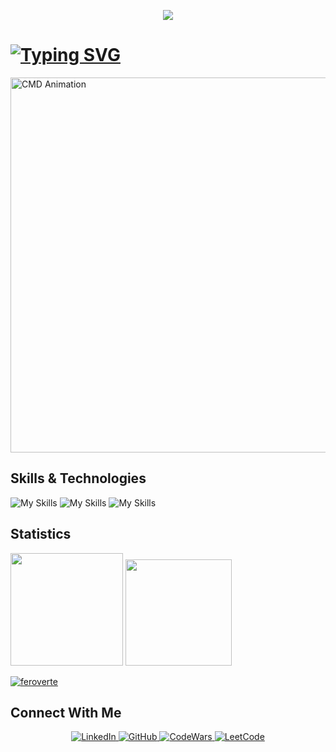 <p align="center">
  <img src="https://capsule-render.vercel.app/api?type=waving&height=101&color=0:0061ff,100:60efff"/>
</p>
<h1><a href="https://git.io/typing-svg"><img src="https://readme-typing-svg.demolab.com?font=Fira+Code&size=26&pause=10000&color=059df5&repeat=true&width=500&height=39&lines=Hey+there!+I'm+Namig+Akhundov%F0%9F%9B%B8" alt="Typing SVG" /></a></h1>
<img src="./CMDVideoNamig-Clipchamp.gif" alt="CMD Animation" width="800" height="600" />


## Skills & Technologies
![My Skills](https://go-skill-icons.vercel.app/api/icons?i=python,jupyter,anaconda,googlecolab,django,spark,scikitlearn,tableau,postgresql,mysql,js,threejs,vite,api,html)
![My Skills](https://go-skill-icons.vercel.app/api/icons?i=css,tailwindcss,gsap,c,cpp,cs,dotnet,autocad,assembly,bash,docker,kubernetes,postman,gcp,github)
![My Skills](https://go-skill-icons.vercel.app/api/icons?i=git,gitbash,wireshark,vmwareworkstation,windows,linux,debian,kali)


## Statistics
<p>
  <img src="https://github-readme-stats.vercel.app/api?username=feroverte&hide=issues&theme=tokyonight" height="180">
  <img src="https://github-readme-stats.vercel.app/api/top-langs/?username=feroverte&layout=donut&theme=tokyonight" height="170">
</p>

<p align="left">
  <a href="https://github.com/ryo-ma/github-profile-trophy">
    <img src="https://github-profile-trophy.vercel.app/?username=feroverte&theme=tokyonight&margin-w=15&margin-h=15" alt="feroverte" />
  </a>
</p>

## Connect With Me

<p align="center">
  <a href="https://www.linkedin.com/in/YOUR_LINKEDIN/" target="_blank">
    <img src="https://img.shields.io/badge/LinkedIn-0077B5?style=for-the-badge&logo=linkedin&logoColor=white" alt="LinkedIn"/>
  </a>
  <a href="https://github.com/YOUR_GITHUB" target="_blank">
    <img src="https://img.shields.io/badge/GitHub-181717?style=for-the-badge&logo=github&logoColor=white" alt="GitHub"/>
  </a>
  <a href="https://www.codewars.com/users/YOUR_DATAWARS" target="_blank">
    <img src="https://img.shields.io/badge/CodeWars-B1361E?style=for-the-badge&logo=codewars&logoColor=white" alt="CodeWars"/>
  </a>
  <a href="https://leetcode.com/YOUR_LEETCODE/" target="_blank">
    <img src="https://img.shields.io/badge/LeetCode-FFA116?style=for-the-badge&logo=leetcode&logoColor=white" alt="LeetCode"/>
  </a>
</p>

